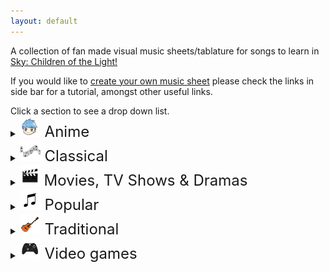 ```yaml
---
layout: default
---
```


<p>A collection of fan made visual music sheets/tablature for songs to learn in <a href="https://thatskygame.com/">Sky: Children of the Light!</a></p>
<p>If you would like to <a href="./make-your-own-sheet.html">create your own music sheet</a> please check the links in side bar for a tutorial, amongst other useful links.</p>
Click a section to see a drop down list.

<details>
 <summary><font size="5"><img src="/assets/images/categories/anime/anime.png"> Anime </font></summary>
  
<ul> 
 <li><a href="/songs/anime/Big_Fish_and_Begonia.html"> Big Fish and Begonia </a></li>
 <li><a href="/songs/anime/A_Cruel_Angels_Thesis.html"> Evangelion - A Cruel Angel's Thesis </a></li>
 <li><a href="/songs/anime/A_Cruel_Angels_Thesis_Hard.html"> Evangelion - A Cruel Angel's Thesis (hard)</a></li>
 <li><a href="/songs/anime/Lyras Song.html"> Fairy Tail - Lyra's Song </a></li>
<li><a href="/songs/anime/Merry_Go_Round_of_Life.html"> Howl's Moving Castle - Merry Go Round of Life </a></li>
<li><a href="/songs/anime/To-Loves-End-Futari-No-Kimochi.html"> Inuyasha – To Love's End (Futari No Kimochi) </a></li>
<li><a href="/songs/anime/sky光遇——穿越时空的思念.html"> Inuyasha - 穿越时空的思念</a></li>
<li><a href="/songs/anime/Kikis_Delivery_Service_-_A_Town.html"> Kiki's Delivery Service - A Town With An Ocean View </a></li>
<li><a href="/songs/anime/Mitsuhas_Theme_Kimi_No_Na_wa.html"> Kimi No Na wa - Your Name - Mitsuha's Theme </a></li>
<li><a href="/songs/anime/Dango_daikazoku.html"> Kyoto Animation - Dango Daikazoku </a></li>
 <li><a href="/songs/anime/MDZS_Wangxian_audio_drama_ver.html"> MDZS Wangxian (audio drama ver.) </a></li>
 <li><a href="/songs/anime/Mononoke_Hime_-_Joe_Hisaishi.html"> Mononoke Hime </a></li>
<li><a href="/songs/anime/Hokage-Funeral.html"> Naruto – Hokage Funeral </a></li>
<li><a href="/songs/anime/Fly-Me-to-the-Moon.html">  Neon Genesis Evangelion – Fly Me to the Moon </a></li>
<li><a href="/songs/anime/Always_with_Me-Spirited_Away.html"> Spirited Away - Always With Me </a></li>
<li><a href="/songs/anime/Teru_no_UtaTherrus_Song.html"> Teru no UtaTherru's Song </a></li>
 <li><a href="/songs/anime/Tokyo_Ghoul_-_Unravel.html"> Tokyo Ghoul - Unravel </a></li>
<li><a href="/songs/anime/The_Loneliest_Girl.html"> Carole & Tuesday - The Loneliest Girl </a></li>
<li><a href="/songs/anime/kataware_Dokiyour_name.html"> Roadwimpsstaff - kataware Doki (your name) </a></li>
</ul>
</details>

<details>
 <summary><font size="5"><img src="/assets/images/categories/classical/classical.png"> Classical</font></summary>

<ul>
<li><a href="/songs/classical/Jesu-Joy-of-Mans-Desiring.html"> Bach - Jesu, Joy of Man's Desiring</a></li>
<li><a href="/songs/classical/Fur Elise.html"> Beethoven - Für Elise</a></li>
<li><a href="/songs/classical/Ode to Joy.html"> Beethoven - Ode to Joy</a></li>
<li><a href="/songs/classical/Brahms Lullaby.html"> Brahms - Lullaby</a></li>
<li><a href="/songs/classical/Sonatine-in-C.html"> Clementi - Sonatine in C</a></li>
<li><a href="/songs/classical/Clair_de_Lune_-_Debussy.html"> Debussy - Clair de Lune</a></li>
<li><a href="/songs/classical/Salut-dAmour-Op-12.html"> Edgar - Salut d'Amour Op.12 (Love's Greeting)</a></li>
<li><a href="/songs/classical/Carol-of-the-Bells.html"> Leontovych - Carol of the Bells</a></li>
<li><a href="/songs/classical/Canon-in-C.html"> Pachelbel - Canon in C</a></li>
<li><a href="/songs/classical/Marriage_d_Amour.html"> Richard Clayderman - Marriage d'amour </a></li>
<li><a href="/songs/classical/Gran-Vals.html"> Tárrega - Gran Vals (Nokia Ringtone)</a></li> 
</ul> 
</details>

<details>
  <summary><font size="5"><img src="/assets/images/categories/movies/movies.png"> Movies, TV Shows & Dramas </font></summary>

<ul> 

<li><a href="/songs/movies/无羁_wuji_0.html"> 陈情令（chenqingling ）main theme 无羁(wuji) </a></li>
<li><a href="/songs/movies/A-Whole-New-World-Aladdin.html"> Aladdin – A Whole New World </a></li>
<li><a href="/songs/movies/Anastasia_-_Once_Upon_A_December.html"> Anastasia - Once Upon A December </a></li>
<li><a href="/songs/movies/Avatar_The_Last_Airbender_-_Avatars_Love.html"> Avatar: The last Airbender - Avatar's Love </a> </li>
<li><a href="/songs/movies/Leaves-from-the-Vine.html"> Avatar: The last Airbender - Leaves from the Vine (Little Soldier Boy) </a> </li>
<li><a href="/songs/movies/Beauty_And_The_Beast.html"> Beauty and the Beast </a></li>
<li><a href="/songs/movies/Heart_and_Soul.html"> Big - Heart and Soul (Single/Duet) </a></li>
<li><a href="/songs/movies/Remember_Me_Coco.html"> Coco - Remember Me </a></li>
<li><a href="/songs/movies/Tubular-Bells-Exorcist-Theme.html"> Exorcist – Tubular Bells</a></li>
<li><a href="/songs/movies/All_Is_Found.html"> Frozen 2 - All Is Found</a></li>
<li><a href="/songs/movies/Godfather_Theme_Speak_Softly_Love.html"> Godfather – Speak Softly, Love </a></li>
<li><a href="/songs/movies/Harry_Potter_-_Hedwigs_Theme.html"> Harry Potter – Hedwig's Theme</a></li>
<li><a href="/songs/movies/Test-Drive.html"> How to Train your Dragon – Test Drive</a></li>
<li><a href="/songs/movies/The-Raiders-March-Indiana-Jones-Theme.html"> Indiana Jones – The Raiders March</a></li>
<li><a href="/songs/movies/Jurassic-Park-Theme.html"> Jurassic Park Theme</a></li>
<li><a href="/songs/movies/Kung_Fu_Panda_-_Oogway_Ascends.html"> Kung Fu Panda - Oogway Ascends</a></li>
<li><a href="/songs/movies/Breaking_of_the_Fellowship.html"> Lord of the Rings - Breaking of the Fellowship </a></li>
<li><a href="/songs/movies/Shiny.html"> Moana – Shiny </a></li>
<li><a href="/songs/movies/How-Far-Ill-Go.html"> Moana – How Far I'll Go </a></li>
<li><a href="/songs/movies/Falling-Slowly.html"> Once - Falling Slowly </a></li>
<li><a href="/songs/movies/Davy_Jones_Theme.html"> Pirates of the Caribbean – Davy Jones Theme</a></li>
<li><a href="/songs/movies/Pocahontas_-_Colors_of_the_Wind.html"> Pocahontas - Colors of the Wind</a></li>
<li><a href="/songs/movies/Rugrats_Theme.html"> Rugrats Theme</a></li>
<li><a href="/songs/movies/Song_of_the_Sea.html"> Song of the Sea – Lisa Hannigan – Song of the Sea</a></li>
<li><a href="/songs/movies/Do-Re-Mi-Sound-of-Music.html"> Sound of Music – Do-Re-Mi </a></li>
<li><a href="/songs/movies/Binary_Sunset_-_Star_Wars.html">  Star Wars – Binary Sunset</a></li>
<li><a href="/songs/movies/The_Office_Theme.html"> The Office - The Office Theme </a></li>
<li><a href="/songs/movies/My-Heart-Will-Go-On-Titanic-Theme.html"> Titanic Theme – My Heart Will Go On</a></li>
<li><a href="/songs/movies/Married-Life-UP.html"> UP – Married Life </a></li>
<li><a href="/songs/movies/Little_Boxes.html"> Weeds – Little Boxes</a></li>
<li><a href="/songs/movies/Somewhere_Over_the_Rainbow.html"> Wizard of Oz – Somewhere Over the Rainbow</a></li>


</ul> 
</details>

<details>
 <summary><font size="5"><img src="/assets/images/categories/popular/popular.png"> Popular</font></summary>

<ul>  
<li><a href="/songs/popular/Take on me.html"> A-Ah - Take on me</a></li>
<li><a href="/songs/popular/Lonely.html"> Akon – Lonely </a></li>
<li><a href="/songs/popular/I_Built_A_Friend.html"> Alec Benjamin - I Built A Friend </a></li>
<li><a href="/songs/popular/thank_u_next.html"> Ariana Grande - thank u, next</a></li>
<li><a href="/songs/popular/Astronomia-Coffin-Dance.html"> Astronomia (Coffin Dance)</a></li>
<li><a href="/songs/popular/Redemption_Song.html"> Bob Marley – Redemption Song</a></li>
<li><a href="/songs/popular/Eleanor Rigby.html"> Beatles, The – Eleanor Rigby</a></li>
<li><a href="/songs/popular/Hey Jude.html"> Beatles, The – Hey Jude </a></li>
<li><a href="/songs/popular/With a little help from my friends.html"> Beatles, The – With a little help from my friends </a></li>
<li><a href="/songs/popular/Yellow Submarine.html"> Beatles, The – Yellow Submarine </a></li>
<li><a href="/songs/popular/Yesterday.html"> Beatles, The – Yesterday </a></li>
<li><a href="/songs/popular/Stand-By-Me-Bass.html"> Ben E. King - Stand By Me (Bassline) </a></li>
<li><a href="/songs/popular/Piano-Man.html"> Billy Joel – Piano Man</a></li>
<li><a href="/songs/popular/Hold_On.html"> Chord Overstreet - Hold On </a></li>
<li><a href="/songs/popular/Say_So_-_Doja_Cat.html"> Doja Cat – Say So</a></li>
<li><a href="/songs/popular/Cant-Help-Falling-in-Love-Intro.html"> Elvis Presley – Can't Help Falling in Love (Intro) </a></li>
<li><a href="/songs/popular/graduation_photo.html"> Graduation Photo</a></li>
<li><a href="/songs/popular/Hallelujah.html"> Hallelujah</a></li>
<li><a href="/songs/popular/Kaze wo atsumete.html">  Happy End – Kaze wo atsumete</a></li>
<li><a href="/songs/popular/Popcorn.html"> Hot Butter – Popcorn </a></li>
<li><a href="/songs/popular/If_You're_Happy_and_You_Know_it.html"> If You're Happy and You Know It </a></li>
<li><a href="/songs/popular/Young Dumb and Broke.html"> Khalid – Young Dumb & Broke </a></li>
 <li><a href="/songs/popular/Summertime.html"> Maggie x Nyan - Summertime </a></li>
<li><a href="/songs/popular/Alone0.html"> Marshmello - Alone </a> </li>
<li><a href="/songs/popular/Daydreaming.html"> Radiohead - Daydreaming </a></li>
<li><a href="/songs/popular/Love_Like_You.html"> Rebecca Sugar – Love Like You </a></li>
<li><a href="/songs/popular/Lost_Boy.html"> Ruth B - Lost Boy </a></li>
<li><a href="/songs/popular/Illusionary-Daytime.html"> Shirfine – Illusionary Daytime </a></li>
<li><a href="/songs/popular/illusionary_daytime_flute.html"> Shirfine – Illusionary Daytime Flute</a></li>
<li><a href="/songs/popular/Superstition.html"> Stevie Wonder –  Superstition</a></li>
<li><a href="/songs/popular/Safe_and_Sound.html"> Taylor Swift –  Safe and Sound </a></li>
 <li><a href="/songs/popular/Sad_Song.html"> We The Kings - Sad Song </a></li>
<li><a href="/songs/popular/Island in the Sun.html"> Weezer – Island in the Sun </a></li>
<li><a href="/songs/popular/Last_Christmas.html"> Wham! – Last Christmas </a></li>
<li><a href="/songs/popular/Translucent.html"> Yanaginagi –  Translucent</a></li>
<li><a href="/songs/popular/Kiss-the-Rain.html"> Yiruma – Kiss the Rain </a></li>
<li><a href="/songs/popular/May_Be.html"> Yiruma – May Be </a></li>
<li><a href="/songs/popular/River-Flows-in-You.html"> Yiruma – River Flows in You</a></li>
<li><a href="/songs/popular/You-are-my-Sunshine.html"> You are my Sunshine</a></li>
<li><a href="/songs/popular/A_Thousand_Miles.html"> Vanessa Carlton - A Thousand Miles</a></li>

</ul>
</details>

<details>
  <summary><font size="5"><img src="/assets/images/categories/traditional/traditional.png"> Traditional</font></summary>

<ul>   
<li><a href="/songs/traditional/Amazing Grace.html"> Amazing Grace (John Newton)</a></li>
<li><a href="/songs/traditional/American folk songs.html"> American folk songs</a></li>
<li><a href="/songs/traditional/Drunken-Sailor.html"> Drunken Sailor</a></li>
<li><a href="/songs/traditional/Flohwalzer.html"> Flohwalzer</a></li>
<li><a href="/songs/traditional/Happy_Birthday.html"> Happy Birthday </a></li>
<li><a href="/songs/traditional/Scarborough-Fair.html"> Scarborough Fair</a></li>
<li><a href="/songs/traditional/State_Anthem_of_the_USSR.html"> Soviet Union National Anthem</a></li>
<li><a href="/songs/traditional/Tha_Mi_Sgith.html"> Tha Mi Sgith</a></li>
<li><a href="/songs/traditional/The_Skye_Boat_Song.html"> The Skye Boat Song </a></li>
<li><a href="/songs/traditional/Wedding_March.html"> Wedding March </a></li>
<li><a href="/songs/traditional/We_Wish_You_A_Merry_Christmas.html"> We wish you a merry Christmas</a></li>
</ul> 
</details>

<details>
 <summary><font size="5"><img src="/assets/images/categories/videogames/videogames.png"> Video games</font></summary>

<ul>   
<li><a href="/songs/videogames/Build-that-wall-Bastion.html"> Bastion - Build That Wall (Zia's Theme)</a></li>
<li><a href="/songs/videogames/Cosmo_Canyon.html"> Final Fantasy VII - Cosmo Canyon </a></li>
<li><a href="/songs/videogames/Threshold.html"> Journey - Threshold </a></li>
<li><a href="/songs/videogames/Kahoot_Lobby_Theme.html"> Kahoot Lobby Theme </a></li>
<li><a href="/songs/videogames/Kahoot_Theme.html"> Kahoot Main Theme </a></li>
<li><a href="/songs/videogames/Dearly Beloved.html"> Kingdom Hearts – Dearly Beloved </a></li>
<li><a href="/songs/videogames/Klonoa_Title_Screen.html"> Klonoa Title Screen </a></li>
<li><a href="/songs/videogames/Song_Of_Storms.html"> Legend of Zelda – Song of Storms</a></li>
<li><a href="/songs/videogames/Zelda Lullaby.html"> Legend of Zelda - Zelda's Lullaby</a></li> 
<li><a href="/songs/videogames/c418_sweden.html"> Minecraft – Sweden </a></li>
<li><a href="/songs/videogames/Emils-Sacrifice-NIER.html">  NieR – Emil's Sacrifice </a></li>
<li><a href="/songs/videogames/Shadowlord-NieR.html">  NieR – Shadowlord </a></li>
<li><a href="/songs/videogames/Pokemon-Center-Theme.html"> Pokemon Center Theme</a></li>
<li><a href="/songs/videogames/O_Mia_Cara_Addio_Easy.html"> Portal 2 - O Mia Cara, Addio (Easy-lyrics)</a></li>
<li><a href="/songs/videogames/O_Mia_Cara_Addio_Hard.html"> Portal 2 - O Mia Cara, Addio (Hard)</a></li>
<li><a href="/songs/videogames/Promise_Reprise_-_Silent_Hill_2.html"> Silent Hill 2 - Promise (Reprise) </a></li>
<li><a href="/songs/videogames/Stardew_Valley_-_Wind_can_be_Still_Winter.html"> Stardew Valley - Wind can be still Winter </a></li>
<li><a href="/songs/videogames/Super_Mario_Galaxy_-_Comet_Observatory.html"> Super Mario Galaxy - Comet Observatory </a></li>
<li><a href="/songs/videogames/Super Mario (simple version).html"> Super Mario NES Theme (simple version)</a></li>
<li><a href="/songs/videogames/Super Mario.html"> Super Mario NES Theme (with chords)</a></li>
<li><a href="/songs/videogames/Korobeiniki-Tetris-Theme.html"> Tetris Theme - Korobeiniki</a></li>
<li><a href="/songs/videogames/Future_Days.html"> The Last Of Us II - Future Days </a></li>
<li><a href="/songs/videogames/Hoshi_no_Arika_-_Trails_in_the_Sky_FC.html"> Trails in the Sky FC - Hoshi no Arika </a></li>
</ul> 
</details>
